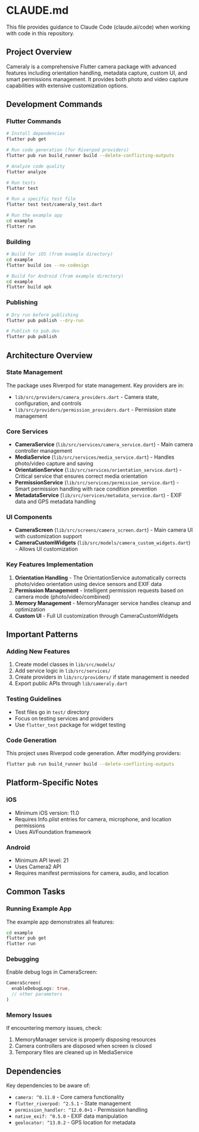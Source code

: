 # CLAUDE.md

This file provides guidance to Claude Code (claude.ai/code) when working with code in this repository.

## Project Overview

Cameraly is a comprehensive Flutter camera package with advanced features including orientation handling, metadata capture, custom UI, and smart permissions management. It provides both photo and video capture capabilities with extensive customization options.

## Development Commands

### Flutter Commands
```bash
# Install dependencies
flutter pub get

# Run code generation (for Riverpod providers)
flutter pub run build_runner build --delete-conflicting-outputs

# Analyze code quality
flutter analyze

# Run tests
flutter test

# Run a specific test file
flutter test test/cameraly_test.dart

# Run the example app
cd example
flutter run
```

### Building
```bash
# Build for iOS (from example directory)
cd example
flutter build ios --no-codesign

# Build for Android (from example directory)
cd example
flutter build apk
```

### Publishing
```bash
# Dry run before publishing
flutter pub publish --dry-run

# Publish to pub.dev
flutter pub publish
```

## Architecture Overview

### State Management
The package uses Riverpod for state management. Key providers are in:
- `lib/src/providers/camera_providers.dart` - Camera state, configuration, and controls
- `lib/src/providers/permission_providers.dart` - Permission state management

### Core Services
- **CameraService** (`lib/src/services/camera_service.dart`) - Main camera controller management
- **MediaService** (`lib/src/services/media_service.dart`) - Handles photo/video capture and saving
- **OrientationService** (`lib/src/services/orientation_service.dart`) - Critical service that ensures correct media orientation
- **PermissionService** (`lib/src/services/permission_service.dart`) - Smart permission handling with race condition prevention
- **MetadataService** (`lib/src/services/metadata_service.dart`) - EXIF data and GPS metadata handling

### UI Components
- **CameraScreen** (`lib/src/screens/camera_screen.dart`) - Main camera UI with customization support
- **CameraCustomWidgets** (`lib/src/models/camera_custom_widgets.dart`) - Allows UI customization

### Key Features Implementation
1. **Orientation Handling** - The OrientationService automatically corrects photo/video orientation using device sensors and EXIF data
2. **Permission Management** - Intelligent permission requests based on camera mode (photo/video/combined)
3. **Memory Management** - MemoryManager service handles cleanup and optimization
4. **Custom UI** - Full UI customization through CameraCustomWidgets

## Important Patterns

### Adding New Features
1. Create model classes in `lib/src/models/`
2. Add service logic in `lib/src/services/`
3. Create providers in `lib/src/providers/` if state management is needed
4. Export public APIs through `lib/cameraly.dart`

### Testing Guidelines
- Test files go in `test/` directory
- Focus on testing services and providers
- Use `flutter_test` package for widget testing

### Code Generation
This project uses Riverpod code generation. After modifying providers:
```bash
flutter pub run build_runner build --delete-conflicting-outputs
```

## Platform-Specific Notes

### iOS
- Minimum iOS version: 11.0
- Requires Info.plist entries for camera, microphone, and location permissions
- Uses AVFoundation framework

### Android
- Minimum API level: 21
- Uses Camera2 API
- Requires manifest permissions for camera, audio, and location

## Common Tasks

### Running Example App
The example app demonstrates all features:
```bash
cd example
flutter pub get
flutter run
```

### Debugging
Enable debug logs in CameraScreen:
```dart
CameraScreen(
  enableDebugLogs: true,
  // other parameters
)
```

### Memory Issues
If encountering memory issues, check:
1. MemoryManager service is properly disposing resources
2. Camera controllers are disposed when screen is closed
3. Temporary files are cleaned up in MediaService

## Dependencies
Key dependencies to be aware of:
- `camera: ^0.11.0` - Core camera functionality
- `flutter_riverpod: ^2.5.1` - State management
- `permission_handler: ^12.0.0+1` - Permission handling
- `native_exif: ^0.5.0` - EXIF data manipulation
- `geolocator: ^13.0.2` - GPS location for metadata